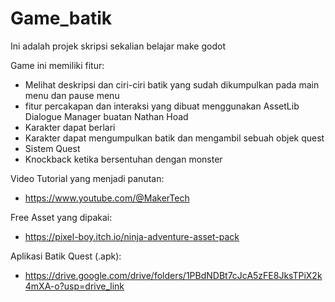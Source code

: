 # Game_batik
Ini adalah projek skripsi sekalian belajar make godot

Game ini memiliki fitur:
- Melihat deskripsi dan ciri-ciri batik yang sudah dikumpulkan pada main menu dan pause menu
- fitur percakapan dan interaksi yang dibuat menggunakan AssetLib Dialogue Manager buatan Nathan Hoad
- Karakter dapat berlari
- Karakter dapat mengumpulkan batik dan mengambil sebuah objek quest
- Sistem Quest
- Knockback ketika bersentuhan dengan monster

Video Tutorial yang menjadi panutan:
- https://www.youtube.com/@MakerTech

Free Asset yang dipakai:
- https://pixel-boy.itch.io/ninja-adventure-asset-pack

Aplikasi Batik Quest (.apk):
- https://drive.google.com/drive/folders/1PBdNDBt7cJcA5zFE8JksTPiX2k4mXA-o?usp=drive_link
